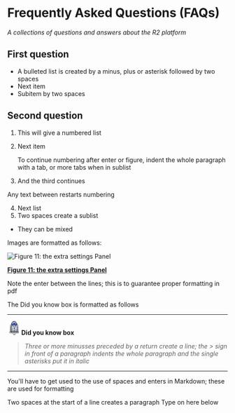 <a id="r2_faqs"> </a>


Frequently Asked Questions (FAQs)
===========================================

*A collections of questions and answers about the R2 platform*


First question
-----

-  A bulleted list is created by a minus, plus or asterisk followed by two spaces
-  Next item
  -  Subitem by two spaces


Second question 
-----

1.  This will give a numbered list
2.  Next item
	
	To continue numbering after enter or figure, indent the whole paragraph with a tab, or more tabs when in sublist
	
3.  And the third continues

Any text between restarts numbering

4.  Next list
  1. Two spaces create a sublist
  *  They can be mixed

Images are formatted as follows:

![Figure 11: the extra settings Panel](_static/images/OneGene_Adapting.png)

[**Figure 11: the extra settings Panel**](_static/images/OneGene_Adapting.png)

Note the enter between the lines; this is to guarantee proper formatting in pdf

The Did you know box is formatted as follows

---------
  ![](_static/images/R2d2_logo.png)**Did you know box**


> *Three or more minusses preceded by a return create a line; the > sign in front of a paragraph indents the whole paragraph and the single asterisks put it in italic*

---------

You'll have to get used to the use of spaces and enters in Markdown; these are used for formatting


  Two spaces at the start of a line creates a paragraph
Type on here below  


  







